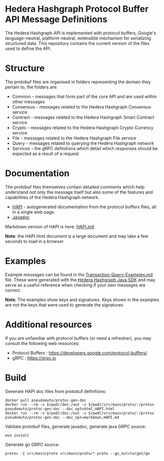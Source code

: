 # Hedera Hashgraph Protocol Buffer API Message Definitions

The Hedera Hashgraph API is implemented with protocol buffers, Google's language-neutral, platform-neutral, extensible mechanism for serializing structured data. This repository contains the current version of the files used to define the API.

# Structure

The protobuf files are organised in folders representing the domain they pertain to, the folders are:

* Common - messages that form part of the core API and are used within other messages
* Consensus - messages related to the Hedera Hashgraph Consensus service
* Contract - messages related to the Hedera Hashgraph Smart Contract service
* Crypto - messages related to the Hedera Hashgraph Crypto Currency service
* File - messages related to the Hedera Hashgraph File service
* Query - messages related to querying the Hedera Hashgraph network
* Services - the gRPC definitions which detail which responses should be expected as a result of a request

# Documentation

The protobuf files themselves contain detailed comments which help understand not only the message itself but also some of the features and capabilities of the Hedera Hashgraph network.

* [HAPI](doc/HAPI.html) - autogenerated documentation from the protocol buffers files, all in a single web page.
* [Javadoc](javadoc/apidocs/index.html)

Markdown version of HAPI is here: [HAPI.md](https://hashgraph.github.io/hedera-protobuf/doc/HAPI.md)

__Note__: the HAPI.html document is a large document and may take a few seconds to load in a browser.

# Examples

Example messages can be found in the [Transaction-Query-Examples.md](doc/Transaction-Query-Examples.md) file.
These were generated with the [Hedera Hashgraph Java SDK](https://github.com/hashgraph/doc/hedera-sdk-java) and may serve as a useful reference when checking if your own messages are correct.

__Note__: The examples show keys and signatures. Keys shown in the examples are not the keys that were used to generate the signatures.

# Additional resources

If you are unfamiliar with protocol buffers (or need a refresher), you may consult the following web resources:

* Protocol Buffers : https://developers.google.com/protocol-buffers/
* gRPC : https://grpc.io

# Build

Generate HAPI doc files from protobuf definitions:
```
docker pull pseudomuto/protoc-gen-doc
docker run --rm -v $(pwd)/doc:/out -v $(pwd)/src/main/proto/:/protos pseudomuto/protoc-gen-doc --doc_opt=html,HAPI.html
docker run --rm -v $(pwd)/doc:/out -v $(pwd)/src/main/proto/:/protos pseudomuto/protoc-gen-doc --doc_opt=markdown,HAPI.md
```

Validate protobuf files, generate javadoc, generate java GRPC source:
```
mvn install
```

Generate go GRPC source:
```
protoc -I src/main/proto src/main/proto/*.proto --go_out=target/go
```
